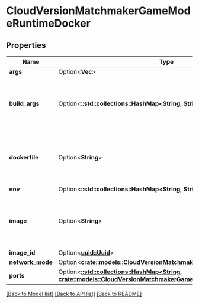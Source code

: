 # CloudVersionMatchmakerGameModeRuntimeDocker

## Properties

Name | Type | Description | Notes
------------ | ------------- | ------------- | -------------
**args** | Option<**Vec<String>**> |  | [optional]
**build_args** | Option<**::std::collections::HashMap<String, String>**> | _Configures Rivet CLI behavior. Has no effect on server behavior._ | [optional]
**dockerfile** | Option<**String**> | _Configures Rivet CLI behavior. Has no effect on server behavior._ | [optional]
**env** | Option<**::std::collections::HashMap<String, String>**> |  | [optional]
**image** | Option<**String**> | _Configures Rivet CLI behavior. Has no effect on server behavior._ | [optional]
**image_id** | Option<[**uuid::Uuid**](uuid::Uuid.md)> |  | [optional]
**network_mode** | Option<[**crate::models::CloudVersionMatchmakerNetworkMode**](CloudVersionMatchmakerNetworkMode.md)> |  | [optional]
**ports** | Option<[**::std::collections::HashMap<String, crate::models::CloudVersionMatchmakerGameModeRuntimeDockerPort>**](CloudVersionMatchmakerGameModeRuntimeDockerPort.md)> |  | [optional]

[[Back to Model list]](../README.md#documentation-for-models) [[Back to API list]](../README.md#documentation-for-api-endpoints) [[Back to README]](../README.md)


